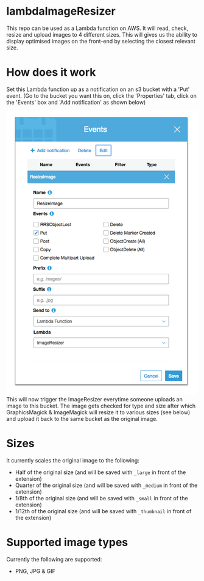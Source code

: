 # lambdaImageResizer

This repo can be used as a Lambda function on AWS. 
It will read, check, resize and upload images to 4 different sizes.
This will gives us the ability to display optimised images on the front-end by selecting the closest relevant size.

# How does it work
Set this Lambda function up as a notification on an s3 bucket with a 'Put' event.
(Go to the bucket you want this on, click the 'Properties' tab, click on the 'Events' box and 'Add notification' as shown below)

![Screenshot](screenshot.png)
This will now trigger the ImageResizer everytime someone uploads an image to this bucket.
The image gets checked for type and size after which GraphicsMagick & ImageMagick will resize it to various sizes (see below) and upload it back to the same bucket as the original image.

# Sizes
It currently scales the original image to the following:
- Half of the original size (and will be saved with `_large` in front of the extension)
- Quarter of the original size (and will be saved with `_medium` in front of the extension)
- 1/8th of the original size (and will be saved with `_small` in front of the extension)
- 1/12th of the original size (and will be saved with `_thumbnail` in front of the extension)

# Supported image types
Currently the following are supported:
- PNG, JPG & GIF
